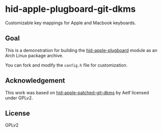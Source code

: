 # hid-apple-plugboard-git-dkms

Customizable key mappings for Apple and Macbook keyboards.

## Goal

This is a demonstration for building the
[hid-apple-plugboard][hid-apple-plugboard]
module as an Arch Linux package archive.

You can fork and modify the `config.h` file for customization.

## Acknowledgement

This work was based on [hid-apple-patched-git-dkms][hid-apple-patched-git-dkms]
by Aetf licensed under GPLv2.

## License

GPLv2

[hid-apple-plugboard]: https://gitlab.com/gavinkflam/hid-apple-plugboard
[hid-apple-patched-git-dkms]: https://aur.archlinux.org/packages/hid-apple-patched-git-dkms/
